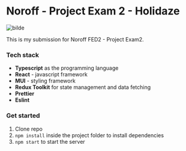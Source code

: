 # Noroff - Project Exam 2 - Holidaze
![bilde](https://github.com/user-attachments/assets/d4b5ed1c-7eff-43ef-8d23-3157fa07eb1c)

This is my submission for Noroff FED2 - Project Exam2.

### Tech stack
- **Typescript** as the programming language
- **React** - javascript framework
- **MUI** - styling framework
- **Redux Toolkit** for state management and data fetching
- **Prettier**
- **Eslint**

### Get started
1. Clone repo
2. `npm install` inside the project folder to install dependencies
3. `npm start` to start the server
